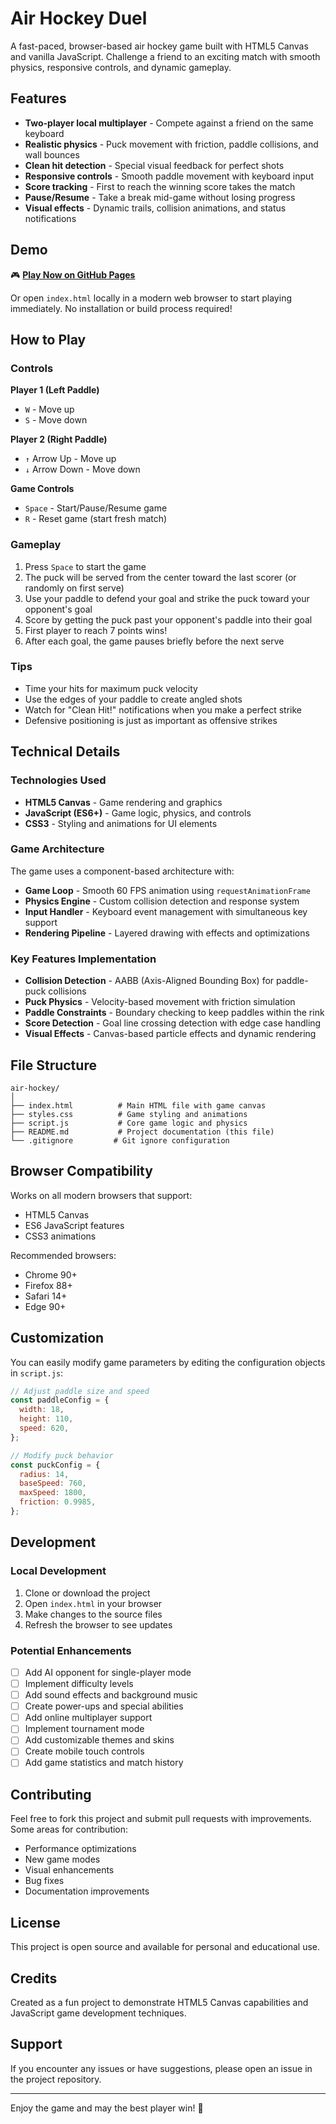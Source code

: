 # Air Hockey Duel

A fast-paced, browser-based air hockey game built with HTML5 Canvas and vanilla JavaScript. Challenge a friend to an exciting match with smooth physics, responsive controls, and dynamic gameplay.

## Features

- **Two-player local multiplayer** - Compete against a friend on the same keyboard
- **Realistic physics** - Puck movement with friction, paddle collisions, and wall bounces
- **Clean hit detection** - Special visual feedback for perfect shots
- **Responsive controls** - Smooth paddle movement with keyboard input
- **Score tracking** - First to reach the winning score takes the match
- **Pause/Resume** - Take a break mid-game without losing progress
- **Visual effects** - Dynamic trails, collision animations, and status notifications

## Demo

🎮 **[Play Now on GitHub Pages](https://teebs4140.github.io/air-hockey/)**

Or open `index.html` locally in a modern web browser to start playing immediately. No installation or build process required!

## How to Play

### Controls

**Player 1 (Left Paddle)**
- `W` - Move up
- `S` - Move down

**Player 2 (Right Paddle)**
- `↑` Arrow Up - Move up
- `↓` Arrow Down - Move down

**Game Controls**
- `Space` - Start/Pause/Resume game
- `R` - Reset game (start fresh match)

### Gameplay

1. Press `Space` to start the game
2. The puck will be served from the center toward the last scorer (or randomly on first serve)
3. Use your paddle to defend your goal and strike the puck toward your opponent's goal
4. Score by getting the puck past your opponent's paddle into their goal
5. First player to reach 7 points wins!
6. After each goal, the game pauses briefly before the next serve

### Tips

- Time your hits for maximum puck velocity
- Use the edges of your paddle to create angled shots
- Watch for "Clean Hit!" notifications when you make a perfect strike
- Defensive positioning is just as important as offensive strikes

## Technical Details

### Technologies Used

- **HTML5 Canvas** - Game rendering and graphics
- **JavaScript (ES6+)** - Game logic, physics, and controls
- **CSS3** - Styling and animations for UI elements

### Game Architecture

The game uses a component-based architecture with:

- **Game Loop** - Smooth 60 FPS animation using `requestAnimationFrame`
- **Physics Engine** - Custom collision detection and response system
- **Input Handler** - Keyboard event management with simultaneous key support
- **Rendering Pipeline** - Layered drawing with effects and optimizations

### Key Features Implementation

- **Collision Detection** - AABB (Axis-Aligned Bounding Box) for paddle-puck collisions
- **Puck Physics** - Velocity-based movement with friction simulation
- **Paddle Constraints** - Boundary checking to keep paddles within the rink
- **Score Detection** - Goal line crossing detection with edge case handling
- **Visual Effects** - Canvas-based particle effects and dynamic rendering

## File Structure

```
air-hockey/
│
├── index.html          # Main HTML file with game canvas
├── styles.css          # Game styling and animations
├── script.js           # Core game logic and physics
├── README.md           # Project documentation (this file)
└── .gitignore         # Git ignore configuration
```

## Browser Compatibility

Works on all modern browsers that support:
- HTML5 Canvas
- ES6 JavaScript features
- CSS3 animations

Recommended browsers:
- Chrome 90+
- Firefox 88+
- Safari 14+
- Edge 90+

## Customization

You can easily modify game parameters by editing the configuration objects in `script.js`:

```javascript
// Adjust paddle size and speed
const paddleConfig = {
  width: 18,
  height: 110,
  speed: 620,
};

// Modify puck behavior
const puckConfig = {
  radius: 14,
  baseSpeed: 760,
  maxSpeed: 1800,
  friction: 0.9985,
};
```

## Development

### Local Development

1. Clone or download the project
2. Open `index.html` in your browser
3. Make changes to the source files
4. Refresh the browser to see updates

### Potential Enhancements

- [ ] Add AI opponent for single-player mode
- [ ] Implement difficulty levels
- [ ] Add sound effects and background music
- [ ] Create power-ups and special abilities
- [ ] Add online multiplayer support
- [ ] Implement tournament mode
- [ ] Add customizable themes and skins
- [ ] Create mobile touch controls
- [ ] Add game statistics and match history

## Contributing

Feel free to fork this project and submit pull requests with improvements. Some areas for contribution:

- Performance optimizations
- New game modes
- Visual enhancements
- Bug fixes
- Documentation improvements

## License

This project is open source and available for personal and educational use.

## Credits

Created as a fun project to demonstrate HTML5 Canvas capabilities and JavaScript game development techniques.

## Support

If you encounter any issues or have suggestions, please open an issue in the project repository.

---

Enjoy the game and may the best player win! 🏒